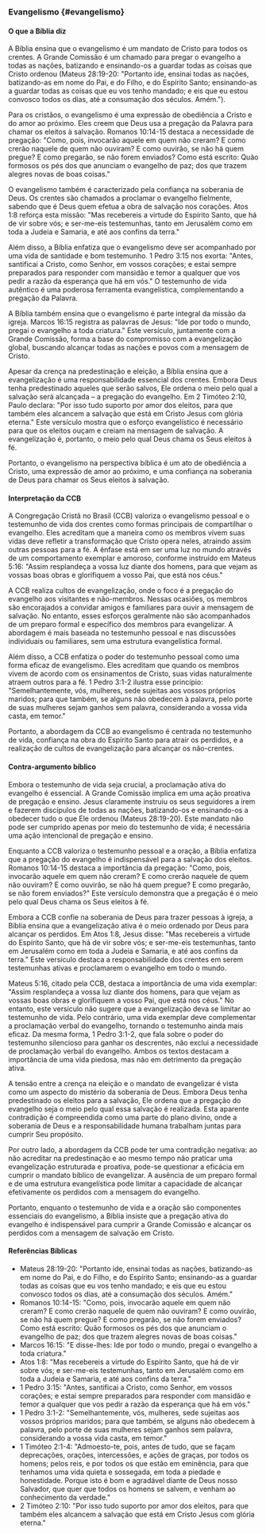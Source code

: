 ### Evangelismo {#evangelismo}

#### O que a Bíblia diz
A Bíblia ensina que o evangelismo é um mandato de Cristo para todos os crentes. A Grande Comissão é um chamado para pregar o evangelho a todas as nações, batizando e ensinando-os a guardar todas as coisas que Cristo ordenou (Mateus 28:19-20: "Portanto ide, ensinai todas as nações, batizando-as em nome do Pai, e do Filho, e do Espírito Santo; ensinando-as a guardar todas as coisas que eu vos tenho mandado; e eis que eu estou convosco todos os dias, até a consumação dos séculos. Amém.").

Para os cristãos, o evangelismo é uma expressão de obediência a Cristo e do amor ao próximo. Eles creem que Deus usa a pregação da Palavra para chamar os eleitos à salvação. Romanos 10:14-15 destaca a necessidade de pregação: "Como, pois, invocarão aquele em quem não creram? E como crerão naquele de quem não ouviram? E como ouvirão, se não há quem pregue? E como pregarão, se não forem enviados? Como está escrito: Quão formosos os pés dos que anunciam o evangelho de paz; dos que trazem alegres novas de boas coisas."

O evangelismo também é caracterizado pela confiança na soberania de Deus. Os crentes são chamados a proclamar o evangelho fielmente, sabendo que é Deus quem efetua a obra de salvação nos corações. Atos 1:8 reforça esta missão: "Mas recebereis a virtude do Espírito Santo, que há de vir sobre vós; e ser-me-eis testemunhas, tanto em Jerusalém como em toda a Judeia e Samaria, e até aos confins da terra."

Além disso, a Bíblia enfatiza que o evangelismo deve ser acompanhado por uma vida de santidade e bom testemunho. 1 Pedro 3:15 nos exorta: "Antes, santificai a Cristo, como Senhor, em vossos corações; e estai sempre preparados para responder com mansidão e temor a qualquer que vos pedir a razão da esperança que há em vós." O testemunho de vida autêntico é uma poderosa ferramenta evangelística, complementando a pregação da Palavra.

A Bíblia também ensina que o evangelismo é parte integral da missão da igreja. Marcos 16:15 registra as palavras de Jesus: "Ide por todo o mundo, pregai o evangelho a toda criatura." Este versículo, juntamente com a Grande Comissão, forma a base do compromisso com a evangelização global, buscando alcançar todas as nações e povos com a mensagem de Cristo.

Apesar da crença na predestinação e eleição, a Bíblia ensina que a evangelização é uma responsabilidade essencial dos crentes. Embora Deus tenha predestinado aqueles que serão salvos, Ele ordena o meio pelo qual a salvação será alcançada – a pregação do evangelho. Em 2 Timóteo 2:10, Paulo declara: "Por isso tudo suporto por amor dos eleitos, para que também eles alcancem a salvação que está em Cristo Jesus com glória eterna." Este versículo mostra que o esforço evangelístico é necessário para que os eleitos ouçam e creiam na mensagem de salvação. A evangelização é, portanto, o meio pelo qual Deus chama os Seus eleitos à fé.

Portanto, o evangelismo na perspectiva bíblica é um ato de obediência a Cristo, uma expressão de amor ao próximo, e uma confiança na soberania de Deus para chamar os Seus eleitos à salvação.

#### Interpretação da CCB
A Congregação Cristã no Brasil (CCB) valoriza o evangelismo pessoal e o testemunho de vida dos crentes como formas principais de compartilhar o evangelho. Eles acreditam que a maneira como os membros vivem suas vidas deve refletir a transformação que Cristo opera neles, atraindo assim outras pessoas para a fé. A ênfase está em ser uma luz no mundo através de um comportamento exemplar e amoroso, conforme instruído em Mateus 5:16: "Assim resplandeça a vossa luz diante dos homens, para que vejam as vossas boas obras e glorifiquem a vosso Pai, que está nos céus."

A CCB realiza cultos de evangelização, onde o foco é a pregação do evangelho aos visitantes e não-membros. Nessas ocasiões, os membros são encorajados a convidar amigos e familiares para ouvir a mensagem de salvação. No entanto, esses esforços geralmente não são acompanhados de um preparo formal e específico dos membros para evangelizar. A abordagem é mais baseada no testemunho pessoal e nas discussões individuais ou familiares, sem uma estrutura evangelística formal.

Além disso, a CCB enfatiza o poder do testemunho pessoal como uma forma eficaz de evangelismo. Eles acreditam que quando os membros vivem de acordo com os ensinamentos de Cristo, suas vidas naturalmente atraem outros para a fé. 1 Pedro 3:1-2 ilustra esse princípio: "Semelhantemente, vós, mulheres, sede sujeitas aos vossos próprios maridos; para que também, se alguns não obedecem à palavra, pelo porte de suas mulheres sejam ganhos sem palavra, considerando a vossa vida casta, em temor."

Portanto, a abordagem da CCB ao evangelismo é centrada no testemunho de vida, confiança na obra do Espírito Santo para atrair os perdidos, e a realização de cultos de evangelização para alcançar os não-crentes.

#### Contra-argumento bíblico
Embora o testemunho de vida seja crucial, a proclamação ativa do evangelho é essencial. A Grande Comissão implica em uma ação proativa de pregação e ensino. Jesus claramente instruiu os seus seguidores a irem e fazerem discípulos de todas as nações, batizando-os e ensinando-os a obedecer tudo o que Ele ordenou (Mateus 28:19-20). Este mandato não pode ser cumprido apenas por meio do testemunho de vida; é necessária uma ação intencional de pregação e ensino.

Enquanto a CCB valoriza o testemunho pessoal e a oração, a Bíblia enfatiza que a pregação do evangelho é indispensável para a salvação dos eleitos. Romanos 10:14-15 destaca a importância da pregação: "Como, pois, invocarão aquele em quem não creram? E como crerão naquele de quem não ouviram? E como ouvirão, se não há quem pregue? E como pregarão, se não forem enviados?" Este versículo demonstra que a pregação é o meio pelo qual Deus chama os Seus eleitos à fé.

Embora a CCB confie na soberania de Deus para trazer pessoas à igreja, a Bíblia ensina que a evangelização ativa é o meio ordenado por Deus para alcançar os perdidos. Em Atos 1:8, Jesus disse: "Mas recebereis a virtude do Espírito Santo, que há de vir sobre vós; e ser-me-eis testemunhas, tanto em Jerusalém como em toda a Judeia e Samaria, e até aos confins da terra." Este versículo destaca a responsabilidade dos crentes em serem testemunhas ativas e proclamarem o evangelho em todo o mundo.

Mateus 5:16, citado pela CCB, destaca a importância de uma vida exemplar: "Assim resplandeça a vossa luz diante dos homens, para que vejam as vossas boas obras e glorifiquem a vosso Pai, que está nos céus." No entanto, este versículo não sugere que a evangelização deva se limitar ao testemunho de vida. Pelo contrário, uma vida exemplar deve complementar a proclamação verbal do evangelho, tornando o testemunho ainda mais eficaz. Da mesma forma, 1 Pedro 3:1-2, que fala sobre o poder do testemunho silencioso para ganhar os descrentes, não exclui a necessidade de proclamação verbal do evangelho. Ambos os textos destacam a importância de uma vida piedosa, mas não em detrimento da pregação ativa.

A tensão entre a crença na eleição e o mandato de evangelizar é vista como um aspecto do mistério da soberania de Deus. Embora Deus tenha predestinado os eleitos para a salvação, Ele ordena que a pregação do evangelho seja o meio pelo qual essa salvação é realizada. Esta aparente contradição é compreendida como uma parte do plano divino, onde a soberania de Deus e a responsabilidade humana trabalham juntas para cumprir Seu propósito.

Por outro lado, a abordagem da CCB pode ter uma contradição negativa: ao não acreditar na predestinação e ao mesmo tempo não praticar uma evangelização estruturada e proativa, pode-se questionar a eficácia em cumprir o mandato bíblico de evangelizar. A ausência de um preparo formal e de uma estrutura evangelística pode limitar a capacidade de alcançar efetivamente os perdidos com a mensagem do evangelho.

Portanto, enquanto o testemunho de vida e a oração são componentes essenciais do evangelismo, a Bíblia insiste que a pregação ativa do evangelho é indispensável para cumprir a Grande Comissão e alcançar os perdidos com a mensagem de salvação em Cristo.

#### Referências Bíblicas
- Mateus 28:19-20: "Portanto ide, ensinai todas as nações, batizando-as em nome do Pai, e do Filho, e do Espírito Santo; ensinando-as a guardar todas as coisas que eu vos tenho mandado; e eis que eu estou convosco todos os dias, até a consumação dos séculos. Amém."
- Romanos 10:14-15: "Como, pois, invocarão aquele em quem não creram? E como crerão naquele de quem não ouviram? E como ouvirão, se não há quem pregue? E como pregarão, se não forem enviados? Como está escrito: Quão formosos os pés dos que anunciam o evangelho de paz; dos que trazem alegres novas de boas coisas."
- Marcos 16:15: "E disse-lhes: Ide por todo o mundo, pregai o evangelho a toda criatura."
- Atos 1:8: "Mas recebereis a virtude do Espírito Santo, que há de vir sobre vós; e ser-me-eis testemunhas, tanto em Jerusalém como em toda a Judeia e Samaria, e até aos confins da terra."
- 1 Pedro 3:15: "Antes, santificai a Cristo, como Senhor, em vossos corações; e estai sempre preparados para responder com mansidão e temor a qualquer que vos pedir a razão da esperança que há em vós."
- 1 Pedro 3:1-2: "Semelhantemente, vós, mulheres, sede sujeitas aos vossos próprios maridos; para que também, se alguns não obedecem à palavra, pelo porte de suas mulheres sejam ganhos sem palavra, considerando a vossa vida casta, em temor."
- 1 Timóteo 2:1-4: "Admoesto-te, pois, antes de tudo, que se façam deprecações, orações, intercessões, e ações de graças, por todos os homens; pelos reis, e por todos os que estão em eminência, para que tenhamos uma vida quieta e sossegada, em toda a piedade e honestidade. Porque isto é bom e agradável diante de Deus nosso Salvador, que quer que todos os homens se salvem, e venham ao conhecimento da verdade."
- 2 Timóteo 2:10: "Por isso tudo suporto por amor dos eleitos, para que também eles alcancem a salvação que está em Cristo Jesus com glória eterna."
